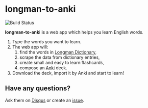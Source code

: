 # longman-to-anki

![Build Status](https://travis-ci.org/yakhinvadim/longman-to-anki.svg?branch=master)

**longman-to-anki** is a web app which helps you learn English words.

1. Type the words you want to learn.
1. The web app will:
   1. find the words in [Longman Dictionary](https://www.ldoceonline.com/),
   1. scrape the data from dictionary entries,
   1. create small and easy to learn flashcards,
   1. compose an [Anki](http://ankisrs.net/) deck.
1. Download the deck, import it by Anki and start to learn!

## Have any questions?

Ask them on [Disqus](https://disqus.com/home/discussion/longman-to-anki/longman_to_anki_30/) or create an [issue](https://github.com/yakhinvadim/longman-to-anki/issues/new).
